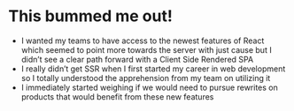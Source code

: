 # This bummed me out!

- I wanted my teams to have access to the newest features of React which seemed to point more towards the server with just cause but I didn’t see a clear path forward with a Client Side Rendered SPA
- I really didn’t get SSR when I first started my career in web development so I totally understood the apprehension from my team on utilizing it
- I immediately started weighing if we would need to pursue rewrites on products that would benefit from these new features

